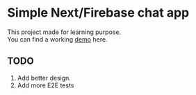 # Simple Next/Firebase chat app

This project made for learning purpose.<br/>
You can find a working [demo](https://next-firebase-chat-app-red.vercel.app/) here.


## TODO
1. Add better design.
2. Add more E2E tests